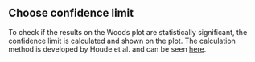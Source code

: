 ## Choose confidence limit 

To check if the results on the Woods plot are statistically significant, the confidence limit is calculated and shown on the plot.
The calculation method is developed by Houde et al. and can be seen [here](https://www.sciencedirect.com/science/article/abs/pii/S0022354915320955?via%3Dihub).